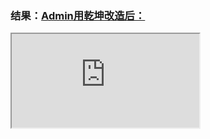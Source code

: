 ### 结果：<u>Admin用乾坤改造后：</u> 

<iframe
  class="w-full h-full" src="https://admintest1.yummy.tech/#/">
</iframe>

<!--
click事件，对比两个iframe
分别是admintest1，localhost
从加载速度、router、style样式三方面
<iframe
  class="w-full h-full" src="https://admintest1.yummy.tech/#/">
</iframe>
-->


<div class="mermaid">



</div>

<style>
.mermaid{
  position: fixed;
  top: 60%;
  left: 5%;
}
</style>